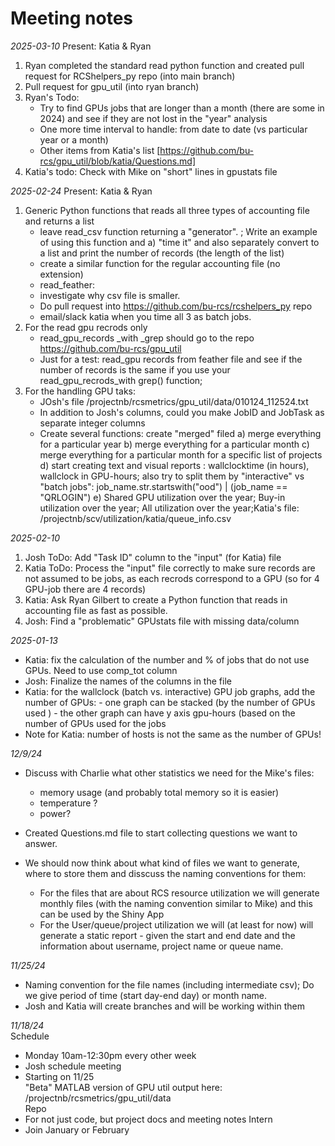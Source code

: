 
# Meeting notes

*2025-03-10*
Present: Katia & Ryan
1. Ryan completed the standard read python function and created pull request for RCShelpers_py repo (into main branch)
2. Pull request for gpu_util (into ryan branch)
3. Ryan's Todo:
      - Try to find GPUs jobs that are longer than a month (there are some in 2024) and see if they are not lost in the "year" analysis
      - One more time interval to handle: from date to date (vs particular year or a month)
      - Other items from Katia's list [https://github.com/bu-rcs/gpu_util/blob/katia/Questions.md]
4. Katia's todo: Check with Mike on "short" lines in gpustats file

*2025-02-24*
Present: Katia & Ryan

1. Generic Python functions that reads all three types of accounting file and returns a list
   - leave read_csv function returning a "generator". ; Write an example of using this function and a) "time it" and also separately convert to a list and print the number of records (the length of the list)
   - create a similar function for the regular accounting file (no extension)
   - read_feather:
   - investigate why csv file is smaller.
   - Do pull request into https://github.com/bu-rcs/rcshelpers_py repo
   - email/slack katia when you time all 3 as batch jobs.
2. For the read gpu recrods only
   - read_gpu_records _with _grep should go to the repo https://github.com/bu-rcs/gpu_util
   - Just for a test: read_gpu records from feather file and see if the number of records is the same if you use your read_gpu_recrods_with grep() function;
3. For the handling GPU taks:
   - JOsh's file /projectnb/rcsmetrics/gpu_util/data/010124_112524.txt
   - In addition to Josh's columns, could you make JobID and JobTask as separate integer columns
   - Create several functions: create "merged" filed
       a) merge everything for a particular year
       b) merge everything for a particular month
       c) merge everything for a particular month for a specific list of projects
       d) start creating text and visual reports : wallclocktime (in hours), wallclock in GPU-hours; also try to split them by "interactive" vs "batch jobs": job_name.str.startswith("ood") | (job_name == "QRLOGIN")
     e) Shared GPU utilization over the year; Buy-in utilization over the year; All utilization over the year;Katia's file: /projectnb/scv/utilization/katia/queue_info.csv

     

*2025-02-10*
1. Josh ToDo: Add "Task ID" column to the "input" (for Katia) file
2. Katia ToDo: Process the "input" file correctly to make sure records are not assumed to be jobs, as each recrods correspond to a GPU (so for 4 GPU-job there are 4 records)
3. Katia: Ask Ryan Gilbert to create a Python function that reads in accounting file as fast as possible.
4. Josh: Find a "problematic" GPUstats file with missing data/column

*2025-01-13*

- Katia: fix the calculation of the number and % of jobs that do not use GPUs. Need to use comp_tot column
- Josh: Finalize the names of the columns in the file
- Katia: for the wallclock (batch vs. interactive) GPU job graphs, add the number of GPUs:
      - one graph can be stacked (by the number of GPUs used )
      - the other graph can have y axis gpu-hours (based on the number of GPUs used for the jobs
- Note for Katia: number of hosts is not the same as the number of GPUs!

*12/9/24*
- Discuss with Charlie what other statistics we need for the Mike's files:
    - memory usage (and probably total memory so it is easier)
    - temperature ?
    - power?
 
 - Created Questions.md file to start collecting questions we want to answer.
 - We should now think about what kind of files we want to generate, where to store them and disscuss the naming conventions for them:
   - For the files that are about RCS resource utilization we will generate monthly files (with the naming convention similar to Mike) and this can be used by the Shiny App
   - For the User/queue/project utilization we will (at least for now) will generate a static report - given the start and end date and the information about username, project name or queue name.

*11/25/24*
- Naming convention for the file names (including intermediate csv); Do we give period of time (start day-end day) or month name.
- Josh and Katia will create branches and will be working within them

*11/18/24*  
Schedule
- Monday 10am-12:30pm every other week
- Josh schedule meeting
- Starting on 11/25 <br>
"Beta" MATLAB version of GPU util output here: /projectnb/rcsmetrics/gpu_util/data  
Repo  
- For not just code, but project docs and meeting notes
Intern
- Join January or February

